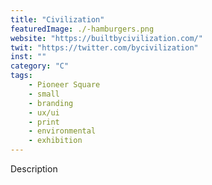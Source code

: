 ```yaml
---
title: "Civilization"
featuredImage: ./-hamburgers.png
website: "https://builtbycivilization.com/"
twit: "https://twitter.com/bycivilization"
inst: ""
category: "C"
tags:
    - Pioneer Square
    - small
    - branding
    - ux/ui
    - print
    - environmental
    - exhibition
---
```


Description

